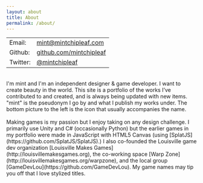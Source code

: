 ```yaml
---
layout: about
title: About
permalink: /about/
---
```


<table>
    <tr>
        <td>Email:</td><td><a href="mailto:mint@mintchipleaf.com">mint@mintchipleaf.com</a></td>
    </tr>
    <tr>
        <td>Github:</td><td><a href="http://www.github.com/mintchipleaf">github.com/mintchipleaf</a></td>
    </tr>
        <td>Twitter:</td><td><a href="http://www.twitter.com/mintchipleaf">@mintchipleaf</a></td>
</table>
<br/>
I'm mint and I'm an independent designer & game developer. I want to create beauty in the world. This site is a portfolio of the works I’ve contributed to and created, and is always being updated with new items. "mint" is the pseudonym I go by and what I publish my works under. The bottom picture to the left is the icon that usually accompanies the name.
<br/>
<br/>
Making games is my passion but I enjoy taking on any design challenge. I primarily use Unity and C# (occasionally Python) but the earlier games in my portfolio were made in JavaScript with HTML5 Canvas (using [SplatJS](https://github.com/SplatJS/SplatJS).) I also co-founded the Louisville game dev organization [Louisville Makes Games](http://louisvillemakesgames.org), the co-working space [Warp Zone](http://louisvillemakesgames.org/warpzone), and the local group [GameDevLou](https://github.com/GameDevLou). My game names may tip you off that I love stylized titles.